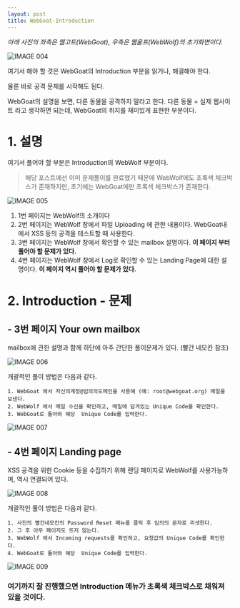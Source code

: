 ```yaml
---
layout: post
title: WebGoat-Introduction
---
```


*아래 사진의 좌측은 웹고트(WebGoat), 우측은 웹울프(WebWolf)의 초기화면이다.*



![IMAGE 004](https://user-images.githubusercontent.com/52769104/103536418-d1376080-4ed5-11eb-8db3-2d99df95ff83.png)

여기서 해야 할 것은 WebGoat의 Introduction 부분을 읽거나, 해결해야 한다.

물론 바로 공격 문제를 시작해도 된다.



WebGoat의 설명을 보면, 다른 동물을 공격하지 말라고 한다. 다른 동물 = 실제 웹사이트 라고 생각하면 되는데, WebGoat의 취지를 재미있게 표현한 부분이다.



# 1. 설명



여기서 풀어야 할 부분은 Introduction의 WebWolf 부분이다.

> 해당 포스트에선 이미 문제풀이를 완료했기 때문에 WebWolf에도 초록색 체크박스가 존재하지만, 초기에는 WebGoat에만 초록색 체크박스가 존재한다.



![IMAGE 005](https://user-images.githubusercontent.com/52769104/103536422-d4cae780-4ed5-11eb-94fa-db44f7b7de83.png)

1. 1번 페이지는 WebWolf의 소개이다
2. 2번 페이지는 WebWolf 창에서 파일 Uploading 에 관한 내용이다. WebGoat내에서 XSS 등의 공격을 테스트할 때 사용한다.
3. 3번 페이지는 WebWolf 창에서 확인할 수 있는 mailbox 설명이다. **이 페이지 부터 풀어야 할 문제가 있다.**
4. 4번 페이지는 WebWolf 창에서 Log로 확인할 수 있는 Landing Page에 대한 설명이다. **이 페이지 역시 풀어야 할 문제가 있다.**



# 2. Introduction - 문제

## - 3번 페이지 Your own mailbox

mailbox에 관한 설명과 함께 하단에 아주 간단한 풀이문제가 있다. (빨간 네모칸 참조)

![IMAGE 006](https://user-images.githubusercontent.com/52769104/103536423-d4cae780-4ed5-11eb-9b77-6790dd370ce4.png)



개괄적인 풀이 방법은 다음과 같다.

```
1. WebGoat 에서 자신의계정@임의의도메인을 사용해 (예: root@webgoat.org) 메일을 보낸다.
2. WebWolf 에서 메일 수신을 확인하고, 메일에 담겨있는 Unique Code를 확인한다.
3. WebGoat로 돌아와 해당  Unique Code를 입력한다.
```

![IMAGE 007](https://user-images.githubusercontent.com/52769104/103536424-d5637e00-4ed5-11eb-9adf-bb4f1b81e5d1.png)

## - 4번 페이지 Landing page

XSS 공격을 위한 Cookie 등을 수집하기 위해 랜딩 페이지로 WebWolf를 사용가능하며, 역시 연결되어 있다.



![IMAGE 008](https://user-images.githubusercontent.com/52769104/103536425-d5637e00-4ed5-11eb-8f5d-f41a5d85c72c.png)

개괄적인 풀이 방법은 다음과 같다.

```
1. 사진의 빨간네모칸의 Password Reset 메뉴를 클릭 후 임의의 문자로 리셋한다. 
2. 그 후 아무 페이지도 뜨지 않는다.
3. WebWolf 에서 Incoming requests를 확인하고, 요청값의 Unique Code를 확인한다.
4. WebGoat로 돌아와 해당  Unique Code를 입력한다.
```





![IMAGE 009](https://user-images.githubusercontent.com/52769104/103536426-d5fc1480-4ed5-11eb-94f6-db91e6e8b55c.png)



### 여기까지 잘 진행했으면 Introduction 메뉴가 초록색 체크박스로 채워져 있을 것이다.
